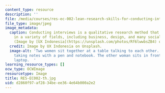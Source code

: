 ```yaml
---
content_type: resource
description: ''
file: /media/courses/res-ec-002-lean-research-skills-for-conducting-interviews-spring-2021/d2860f97af2834beee364e64b000a2e2_RES-EC002-th.jpg
file_type: image/jpeg
image_metadata:
  caption: Conducting interviews is a qualitative research method that can be used
    in a variety of fields, including business, design, and many social sciences.
    (Image by [UX Indonesia](https://unsplash.com/photos/Rf6lwwbsZB4) on Unsplash.)
  credit: Image by UX Indonesia on Unsplash.
  image-alt: 'Two women sit together at a table talking to each other. One woman is
    taking notes with a pen and notebook. The other woman sits in front of an open
    laptop.  '
learning_resource_types: []
ocw_type: OCWImage
resourcetype: Image
title: RES-EC002-th.jpg
uid: d2860f97-af28-34be-ee36-4e64b000a2e2
---
```

